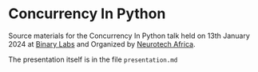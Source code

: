 # Concurrency In Python

Source materials for the Concurrency In Python talk held on 13th January 2024 at [Binary Labs](https://binary.africa) and Organized by [Neurotech Africa](https://neurotech.africa).

The presentation itself is in the file `presentation.md`
